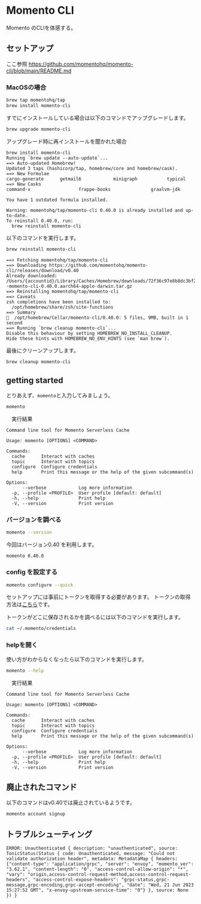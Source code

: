 # Momento CLI

Momento のCLIを体感する。

## セットアップ

ここ参照
https://github.com/momentohq/momento-cli/blob/main/README.md

### MacOSの場合

```sh
brew tap momentohq/tap
brew install momento-cli
```

すでにインストールしている場合は以下のコマンドでアップグレードします。

```sh
brew upgrade momento-cli
```

アップグレード時に再インストールを聞かれた場合

```text
brew install momento-cli
Running `brew update --auto-update`...
==> Auto-updated Homebrew!
Updated 3 taps (hashicorp/tap, homebrew/core and homebrew/cask).
==> New Formulae
cargo-generate      getmail6            minigraph           typical
==> New Casks
command-x                  frappe-books               graalvm-jdk

You have 1 outdated formula installed.

Warning: momentohq/tap/momento-cli 0.40.0 is already installed and up-to-date.
To reinstall 0.40.0, run:
  brew reinstall momento-cli
```

以下のコマンドを実行します。

```sh
brew reinstall momento-cli
```

```text
==> Fetching momentohq/tap/momento-cli
==> Downloading https://github.com/momentohq/momento-cli/releases/download/v0.40
Already downloaded: /Users/{accountid}/Library/Caches/Homebrew/downloads/72f36c97e8b8dc3bf2688d8e849967d86d871ba3cbde867b7dd4b5ae53ee0be8--momento-cli-0.40.0.aarch64-apple-darwin.tar.gz
==> Reinstalling momentohq/tap/momento-cli
==> Caveats
zsh completions have been installed to:
  /opt/homebrew/share/zsh/site-functions
==> Summary
🍺  /opt/homebrew/Cellar/momento-cli/0.40.0: 5 files, 9MB, built in 1 second
==> Running `brew cleanup momento-cli`...
Disable this behaviour by setting HOMEBREW_NO_INSTALL_CLEANUP.
Hide these hints with HOMEBREW_NO_ENV_HINTS (see `man brew`).
```

最後にクリーンアップします。

```sh
brew cleanup momento-cli
```

## getting started

とりあえず、`momento`と入力してみましょう。

```sh
momento
```

　実行結果

```text
Command line tool for Momento Serverless Cache

Usage: momento [OPTIONS] <COMMAND>

Commands:
  cache      Interact with caches
  topic      Interact with topics
  configure  Configure credentials
  help       Print this message or the help of the given subcommand(s)

Options:
      --verbose            Log more information
  -p, --profile <PROFILE>  User profile [default: default]
  -h, --help               Print help
  -V, --version            Print version
```

### バージョンを調べる

```sh
momento --version
```

今回はバージョン0.40 を利用します。

```
momento 0.40.0
```

### config を設定する

```sh
momento configure --quick
```

セットアップには事前にトークンを取得する必要があります。
トークンの取得方法は[こちら](https://docs.momentohq.com/ja/getting-started)です。

トークンがどこに保存されるかを調べるには以下のコマンドを実行します。

```sh
cat ~/.momento/credentials
```

### helpを開く

使い方がわからなくなったら以下のコマンドを実行します。

```sh
momento --help
```

　実行結果

```text
Command line tool for Momento Serverless Cache

Usage: momento [OPTIONS] <COMMAND>

Commands:
  cache      Interact with caches
  topic      Interact with topics
  configure  Configure credentials
  help       Print this message or the help of the given subcommand(s)

Options:
      --verbose            Log more information
  -p, --profile <PROFILE>  User profile [default: default]
  -h, --help               Print help
  -V, --version            Print version
```

## 廃止されたコマンド

以下のコマンドはv0.40では廃止されているようです。

```sh
momento account signup
```

## トラブルシューティング

```
ERROR: Unauthenticated { description: "unauthenticated", source: TonicStatus(Status { code: Unauthenticated, message: "Could not validate authorization header", metadata: MetadataMap { headers: {"content-type": "application/grpc", "server": "envoy", "momento_ver": "3.62.1", "content-length": "0", "access-control-allow-origin": "*", "vary": "origin,access-control-request-method,access-control-request-headers", "access-control-expose-headers": "grpc-status,grpc-message,grpc-encoding,grpc-accept-encoding", "date": "Wed, 21 Jun 2023 15:27:52 GMT", "x-envoy-upstream-service-time": "0"} }, source: None }) }
```
